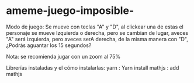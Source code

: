 # ameme-juego-imposible-
Modo de juego:
Se mueve con teclas "A" y "D", al clickear una de estas el personaje se mueve Izquierda o derecha, pero se cambian de lugar, aveces "A" será izquierda, pero aveces serA derecha, de la misma manera con "D", ¿Podrás aguantar los 15 segundos?

Nota: se recomienda jugar con un zoom al 75%

Librerías instaladas y el cómo instalarlas:
yarn : Yarn install
mathjs : add mathjs
